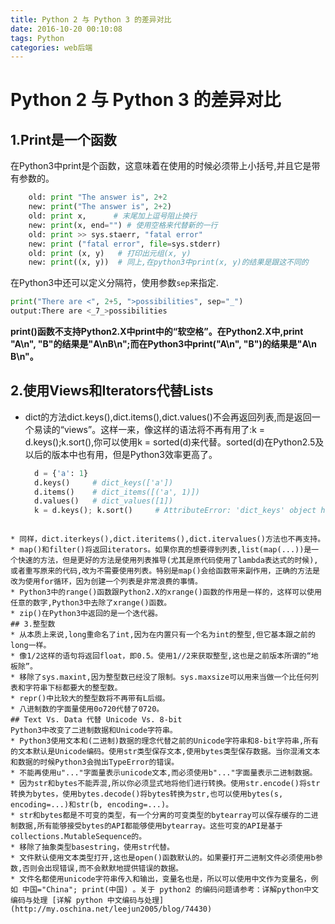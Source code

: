 ```yaml
---
title: Python 2 与 Python 3 的差异对比
date: 2016-10-20 00:10:08
tags: Python
categories: web后端
---
```


# Python 2 与 Python 3 的差异对比
## 1.Print是一个函数
在Python3中print是个函数，这意味着在使用的时候必须带上小括号,并且它是带有参数的。

```python
    old: print "The answer is", 2+2
    new: print("The answer is", 2+2)  
    old: print x,      # 末尾加上逗号阻止换行  
    new: print(x, end="") # 使用空格来代替新的一行  
    old: print >> sys.staerr, "fatal error"  
    new: print ("fatal error", file=sys.stderr)  
    old: print (x, y)   # 打印出元组(x, y) 
    new: print((x, y))  # 同上,在python3中print(x, y)的结果是跟这不同的
```

在Python3中还可以定义分隔符，使用参数`sep`来指定.

```python
print("There are <", 2+5, ">possibilities", sep="_")
output:There are <_7_>possibilities
```

**print()函数不支持Python2.X中print中的“软空格”。在Python2.X中,print "A\n", "B"的结果是"A\nB\n";而在Python3中print("A\n", "B")的结果是"A\n B\n"。**

## 2.使用Views和Iterators代替Lists
* dict的方法dict.keys(),dict.items(),dict.values()不会再返回列表,而是返回一个易读的“views”。这样一来，像这样的语法将不再有用了:k = d.keys();k.sort(),你可以使用k = sorted(d)来代替。sorted(d)在Python2.5及以后的版本中也有用，但是Python3效率更高了。
  
  ```python
    d = {'a': 1}
    d.keys()     # dict_keys(['a'])  
    d.items()    # dict_items([('a', 1)])  
    d.values()   # dict_values([1])  
    k = d.keys(); k.sort()     # AttributeError: 'dict_keys' object has no attribute 'sort'
```

* 同样，dict.iterkeys(),dict.iteritems(),dict.itervalues()方法也不再支持。
* map()和filter()将返回iterators。如果你真的想要得到列表,list(map(...))是一个快速的方法，但是更好的方法是使用列表推导(尤其是原代码使用了lambda表达式的时候),或者重写原来的代码,改为不需要使用列表。特别是map()会给函数带来副作用，正确的方法是改为使用for循环，因为创建一个列表是非常浪费的事情。
* Python3中的range()函数跟Python2.X的xrange()函数的作用是一样的，这样可以使用任意的数字,Python3中去除了xrange()函数。
* zip()在Python3中返回的是一个迭代器。
## 3.整型数
* 从本质上来说,long重命名了int,因为在内置只有一个名为int的整型,但它基本跟之前的long一样。
* 像1/2这样的语句将返回float，即0.5。使用1//2来获取整型,这也是之前版本所谓的“地板除”。
* 移除了sys.maxint,因为整型数已经没了限制。sys.maxsize可以用来当做一个比任何列表和字符串下标都要大的整型数。
* repr()中比较大的整型数将不再带有L后缀。
* 八进制数的字面量使用0o720代替了0720。
## Text Vs. Data 代替 Unicode Vs. 8-bit
Python3中改变了二进制数据和Unicode字符串。
* Python3使用文本和(二进制)数据的理念代替之前的Unicode字符串和8-bit字符串,所有的文本默认是Unicode编码。使用str类型保存文本,使用bytes类型保存数据。当你混淆文本和数据的时候Python3会抛出TypeError的错误。
* 不能再使用u"..."字面量表示unicode文本,而必须使用b"..."字面量表示二进制数据。
* 因为str和bytes不能弄混,所以你必须显式地将他们进行转换。使用str.encode()将str转换为bytes，使用bytes.decode()将bytes转换为str,也可以使用bytes(s, encoding=...)和str(b, encoding=...)。
* str和bytes都是不可变的类型，有一个分离的可变类型的bytearray可以保存缓存的二进制数据,所有能够接受bytes的API都能够使用bytearray。这些可变的API是基于collections.MutableSequence的。
* 移除了抽象类型basestring，使用str代替。
* 文件默认使用文本类型打开,这也是open()函数默认的。如果要打开二进制文件必须使用b参数,否则会出现错误,而不会默默地提供错误的数据。
* 文件名都使用unicode字符串传入和输出，变量名也是，所以可以使用中文作为变量名，例如 中国="China"; print(中国) 。关于 python2 的编码问题请参考：详解python中文编码与处理 [详解 python 中文编码与处理](http://my.oschina.net/leejun2005/blog/74430)


